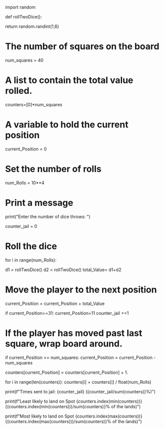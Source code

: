 import random

def rollTwoDice():

  return random.randint(1,6)


# The number of squares on the board
num_squares = 40

# A list to contain the total value rolled.
counters=[0]*num_squares

# A variable to hold the current position
current_Position = 0

# Set the number of rolls
num_Rolls = 10**4

# Print a message
print("Enter the number of dice throws: ")

counter_jail = 0
# Roll the dice
for i in range(num_Rolls):
 
  d1 = rollTwoDice()
  d2 = rollTwoDice()
  total_Value= d1+d2

  # Move the player to the next position
  current_Position = current_Position + total_Value
  
  if current_Position==31:
      current_Position=11
      counter_jail +=1


  # If the player has moved past last square, wrap board around.
  if current_Position >= num_squares:
    current_Position = current_Position - num_squares

  counters[current_Position] = counters[current_Position] + 1.

for i in range(len(counters)):
  counters[i] = counters[i] / float(num_Rolls)

print(f"Times sent to jail: {counter_jail} ({counter_jail/sum(counters)}%)")

print(f"Least likely to land on Spot {counters.index(min(counters))} {(counters.index(min(counters)))/sum(counters)}% of the lands)")
   
print(f"Most likely to land on Spot {counters.index(max(counters))} {(counters.index(max(counters)))/sum(counters)}% of the lands)")


